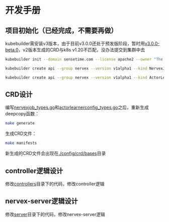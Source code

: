 # 开发手册
## 项目初始化（已经完成，不需要再做）
kubebuilder需安装v3版本，由于目前v3.0.0还处于预发版阶段，暂时用[v3.0.0-beta.0](https://github.com/kubernetes-sigs/kubebuilder/releases/download/v3.0.0-beta.0/kubebuilder_linux_amd64)，v2版本生成的CRD与k8s v1.20不匹配，没办法提交到集群中去
```bash
kubebuilder init --domain sensetime.com --license apache2 --owner "The SensePhoenix authors"

kubebuilder create api --group nervex --version v1alpha1 --kind NervexJob

kubebuilder create api --group nervex --version v1alpha1 --kind ActorLearnerConfig
```

## CRD设计
编写[nervexjob_types.go](./api/v1alpha1/nervexjob_types.go)和[actorlearnerconfig_types.go](./api/v1alpha1/actorlearnerconfig.go)之后，重新生成deepcopy函数：
```bash
make generate
```
生成CRD文件：
```bash
make manifests
```
新生成的CRD文件会出现在[./config/crd/bases](./config/crd/bases)目录

## controller逻辑设计
修改[controllers](./controllers)目录下的代码，修改controller逻辑

## nervex-server逻辑设计
修改[server](./server)目录下的代码，修改nervex-server逻辑